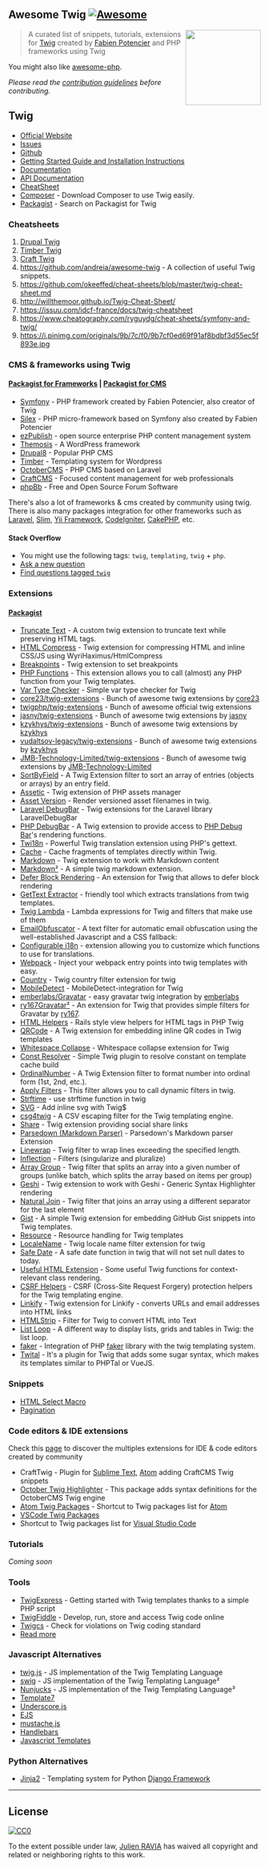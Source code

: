 ## Awesome Twig [![Awesome](https://cdn.rawgit.com/sindresorhus/awesome/d7305f38d29fed78fa85652e3a63e154dd8e8829/media/badge.svg)](https://github.com/sindresorhus/awesome)

[<img src="https://www.drupal.org/files/styles/grid-3/public/project-images/twig_1.png?itok=NFV7dbE1" align="right" width="150">](https://twig.symfony.com)

> A curated list of snippets, tutorials, extensions for [Twig](https://twig.symfony.com) created by [Fabien Potencier](http://fabien.potencier.org) and PHP frameworks using Twig

You might also like [awesome-php](https://github.com/ziadoz/awesome-php).

*Please read the [contribution guidelines](contributing.md) before contributing.*

## Twig

- [Official Website](https://twig.symfony.com)
- [Issues](https://github.com/twigphp/Twig/issues)
- [Github](https://github.com/twigphp/Twig)
- [Getting Started Guide and Installation Instructions](https://twig.symfony.com/doc/2.x/intro.html)
- [Documentation](https://twig.symfony.com/doc/2.x/)
- [API Documentation](https://twig.symfony.com/api/2.x/index.html)
- [CheatSheet](https://github.com/okeeffed/cheat-sheets/blob/master/twig-cheat-sheet.md)
- [Composer](https://github.com/composer/) - Download Composer to use Twig easily.
- [Packagist](https://packagist.org/?q=twig&p=0) - Search on Packagist for Twig 

### Cheatsheets
1. [Drupal Twig](https://www.drupal.org/docs/8/modules/twig-tweak/cheat-sheet-8x-2x)
2. [Timber Twig](https://timber.github.io/docs/guides/cheatsheet/)
3. [Craft Twig](http://shared.focus.build/craft-cheat-sheet/)
4. https://github.com/andreia/awesome-twig - A collection of useful Twig snippets.
5. https://github.com/okeeffed/cheat-sheets/blob/master/twig-cheat-sheet.md
6. http://willthemoor.github.io/Twig-Cheat-Sheet/
7. https://issuu.com/idcf-france/docs/twig-cheatsheet
8. https://www.cheatography.com/ryguydg/cheat-sheets/symfony-and-twig/
9. https://i.pinimg.com/originals/9b/7c/f0/9b7cf0ed69f91af8bdbf3d55ec5f893e.jpg

### CMS & frameworks using Twig 
#### [Packagist for Frameworks](https://packagist.org/?q=twig%20framework&p=0) | [Packagist for CMS](https://packagist.org/?q=twig%20cms&p=0)

- [Symfony](http://symfony.com/doc/current/templating.html) - PHP framework created by Fabien Potencier, also creator of Twig
- [Silex](https://silex.symfony.com/doc/2.0/providers/twig.html) - PHP micro-framework based on Symfony also created by Fabien Potencier
- [ezPublish](https://ez.no/fr) - open source enterprise PHP content management system
- [Themosis](https://framework.themosis.com/docs/master/twig/) - A WordPress framework
- [Drupal8](https://www.drupal.org/docs/8/theming/twig) - Popular PHP CMS
- [Timber](https://www.upstatement.com/timber/) - Templating system for Wordpress
- [OctoberCMS](https://octobercms.com/docs/markup/templating) - PHP CMS based on Laravel
- [CraftCMS](https://github.com/craftcms/docs/blob/v3/en/twig-primer.md) - Focused content management for web professionals
- [phpBb](https://www.phpbb.com) - Free and Open Source Forum Software

There's also a lot of frameworks & cms created by community using twig. There is also many packages integration for other frameworks such as [Laravel](https://laravel.com), [Slim](https://www.slimframework.com), [Yii Framework](https://www.yiiframework.com), [CodeIgniter](https://codeigniter.com), [CakePHP](https://cakephp.org), etc.

#### Stack Overflow

- You might use the following tags: `twig`, `templating`, `twig` + `php`.
- [Ask a new question](http://stackoverflow.com/questions/ask?tags=twig)
- [Find questions tagged `twig`](http://stackoverflow.com/questions/tagged/twig)

### Extensions
#### [Packagist](https://packagist.org/?q=twig%20extension&p=0)

- [Truncate Text](https://github.com/dzango/TwigTruncateExtension) - A custom twig extension to truncate text while preserving HTML tags.
- [HTML Compress](https://github.com/nochso/html-compress-twig) - Twig extension for compressing HTML and inline CSS/JS using WyriHaximus/HtmlCompress
- [Breakpoints](https://github.com/ajgarlag/AjglBreakpointTwigExtension) - Twig extension to set breakpoints
- [PHP Functions](https://github.com/umpirsky/twig-php-function) - This extension allows you to call (almost) any PHP function from your Twig templates.
- [Var Type Checker](https://github.com/trapvincenzo/var-type-check) - Simple var type checker for Twig
- [core23/twig-extensions](https://github.com/core23/twig-extensions) - Bunch of awesome twig extensions by [core23](https://github.com/core23)
- [twigphp/twig-extensions](https://github.com/twigphp/Twig-extensions) - Bunch of awesome official twig extensions
- [jasny/twig-extensions](https://github.com/jasny/twig-extensions) - Bunch of awesome twig extensions by [jasny](https://github.com/jasny)
- [kzykhys/twig-extensions](https://github.com/kzykhys/TwigExtensions) - Bunch of awesome twig extensions by [kzykhys](https://github.com/kzykhys)
- [vudaltsov-legacy/twig-extensions](https://github.com/vudaltsov-legacy/twig-extensions) - Bunch of awesome twig extensions by [kzykhys](https://github.com/kzykhys)
- [JMB-Technology-Limited/twig-extensions](https://github.com/JMB-Technology-Limited/Twig-Extensions) - Bunch of awesome twig extensions by [JMB-Technology-Limited](https://github.com/JMB-Technology-Limited)
- [SortByField](https://github.com/victorhaggqvist/Twig-sort-by-field) - A Twig Extension filter to sort an array of entries (objects or arrays) by an entry field.
- [Assetic](https://github.com/kriswallsmith/assetic#twig) - Twig extension of PHP assets manager
- [Asset Version](https://github.com/ivoba/twig-asset-version-extension) - Render versioned asset filenames in twig.
- [Laravel DebugBar](https://github.com/barryvdh/laravel-debugbar#twig-integration) - Twig extensions for the Laravel library LaravelDebugBar
- [PHP DebugBar](https://github.com/bearlikelion/twig-debugbar) - A Twig extension to provide access to [PHP Debug Bar](https://github.com/maximebf/php-debugbar)'s rendering functions.
- [Twi18n](https://github.com/jhogervorst/Twi18n) - Powerful Twig translation extension using PHP's gettext.
- [Cache](https://github.com/twigphp/twig-cache-extension) - Cache fragments of templates directly within Twig.
- [Markdown](https://github.com/aptoma/twig-markdown) - Twig extension to work with Markdown content
- [Markdown²](https://github.com/jralph/Twig-Markdown) - A simple twig markdown extension.
- [Defer Block Rendering](https://github.com/rybakit/twig-deferred-extension) - An extension for Twig that allows to defer block rendering
- [GetText Extractor](https://packagist.org/packages/umpirsky/twig-gettext-extractor) - friendly tool which extracts translations from twig templates.
- [Twig Lambda](https://github.com/dpolac/twig-lambda) - Lambda expressions for Twig and filters that make use of them
- [EmailObfuscator](https://github.com/Propaganistas/Email-Obfuscator#twig) - A text filter for automatic email obfuscation using the well-established Javascript and a CSS fallback:
- [Configurable i18n](https://github.com/jaimeperez/twig-configurable-i18n) - extension allowing you to customize which functions to use for translations.
- [Webpack](https://github.com/fullpipe/twig-webpack-extension) - Inject your webpack entry points into twig templates with easy.
- [Country](https://github.com/alaczi/twig-country-extension) - Twig country filter extension for twig
- [MobileDetect](https://github.com/bes89/mobiledetect-twig-extension) - MobileDetect-integration for Twig
- [emberlabs/Gravatar](https://github.com/emberlabs/gravatarlib#twig-integration) -  easy gravatar twig integration by [emberlabs](https://github.com/emberlabs)
- [ry167Gravatar²](https://github.com/ry167/twig-gravatar) - An extension for Twig that provides simple filters for Gravatar by [ry167](https://github.com/ry167).
- [HTML Helpers](https://github.com/njh/twig-html-helpers) - Rails style view helpers for HTML tags in PHP Twig
- [QRCode](https://github.com/priotas/twig-qrcode-extension) - A Twig extension for embedding inline QR codes in Twig templates
- [Whitespace Collapse](https://github.com/MatTheCat/twig-whitespace-collapse-extension) - Whitespace collapse extension for Twig
- [Const Resolver](https://github.com/silentroach/twig-const-resolver) - Simple Twig plugin to resolve constant on template cache build
- [OrdinalNumber](https://github.com/fvozar/twig-ordinal-number-filter) - A Twig Extension filter to format number into ordinal form (1st, 2nd, etc.).
- [Apply Filters](https://github.com/marcj/twig-apply_filter-bundle) - This filter allows you to call dynamic filters in twig.
- [Strftime](https://github.com/teraone/twig-strftime-extension) - use strftime function in twig
- [SVG](https://github.com/manuelodelain/svg-twig-extension) - Add inline svg with Twig$
- [csg4twig](https://github.com/mbaynton/csv4twig) - A CSV escaping filter for the Twig templating engine.
- [Share](https://github.com/neemzy/share-extension) - Twig extension providing social share links
- [Parsedown (Markdown Parser)](https://github.com/parsedown/twig) - Parsedown's Markdown parser Extension
- [Linewrap](https://github.com/TechWilk/twig-linewrap) - Twig filter to wrap lines exceeding the specified length.
- [Inflection](https://github.com/davedevelopment/twig-inflection) - Filters (singularize and pluralize)
- [Array Group](https://github.com/cviebrock/twig-group) - Twig filter that splits an array into a given number of groups (unlike batch, which splits the array based on items per group)
- [Geshi](https://github.com/neilime/geshi-twig-extension) - Twig extension to work with Geshi - Generic Syntax Highlighter rendering
- [Natural Join](https://github.com/cviebrock/twig-natural-join) - Twig filter that joins an array using a different separator for the last element
- [Gist](https://github.com/dflydev/dflydev-github-gist-twig-extension) - A simple Twig extension for embedding GitHub Gist snippets into Twig templates.
- [Resource](https://github.com/phpconcur/twig-resource) - Resource handling for Twig templates
- [LocaleName](https://github.com/alaczi/twig-locale-name-extension) - Twig locale name filter extension for twig
- [Safe Date](https://github.com/vivait/twig-safe-date) - A safe date function in twig that will not set null dates to today.
- [Useful HTML Extension](https://github.com/jswhetstone/twig-extension) - Some useful Twig functions for context-relevant class rendering.
- [CSRF Helpers](https://github.com/schnittstabil/csrf-twig-helpers) - CSRF (Cross-Site Request Forgery) protection helpers for the Twig templating engine.
- [Linkify](https://github.com/manuelodelain/linkify-twig-extension) - Twig extension for Linkify - converts URLs and email addresses into HTML links
- [HTMLStrip](https://github.com/PurpleBooth/twig-htmlstrip) - Filter for Twig to convert HTML into Text 
- [List Loop](https://github.com/aaronadal/twig-list-loop) - A different way to display lists, grids and tables in Twig: the list loop.
- [faker](https://github.com/alanablett/twig-faker) - Integration of PHP [faker](https://github.com/fzaninotto/Faker) library with the twig templating system.
- [Twital](https://github.com/goetas/twital) - It's a plugin for Twig that adds some sugar syntax, which makes its templates similar to PHPTal or VueJS.

### Snippets

- [HTML Select Macro](https://gist.github.com/goreilly/5756bc2b5ef1ef8e33e3)
- [Pagination](https://gist.github.com/SimonSimCity/4594748)

### Code editors & IDE extensions

Check this [page](https://twig.symfony.com/doc/2.x/templates.html#ides-integration) to discover the multiples extensions for IDE & code editors created by community
- CraftTwig - Plugin for [Sublime Text](https://packagecontrol.io/packages/Craft-Twig), [Atom](https://atom.io/packages/craft-twig) adding CraftCMS Twig snippets
- [October Twig Highlighter](https://packagecontrol.io/packages/October%20Twig%20Highlighter) - This package adds syntax definitions for the OctoberCMS Twig engine
- [Atom Twig Packages](https://atom.io/packages/search?q=twig) - Shortcut to Twig packages list for [Atom](https://atom.io)
- [VSCode Twig Packages](https://marketplace.visualstudio.com/search?term=twig&target=VSCode&category=All%20categories&sortBy=Relevance) 
 - Shortcut to Twig packages list for [Visual Studio Code](https://code.visualstudio.com)

### Tutorials

_Coming soon_

### Tools

- [TwigExpress](https://github.com/kaliop/twig-express) - Getting started with Twig templates thanks to a simple PHP script
- [TwigFiddle](https://twigfiddle.com) - Develop, run, store and access Twig code online
- [Twigcs](https://github.com/allocine/twigcs) - Check for violations on Twig coding standard
- [Read more](https://timber.github.io/docs/getting-started/twig-tools/)

### Javascript Alternatives

- [twig.js](https://github.com/twigjs/twig.js) - JS implementation of the Twig Templating Language
- [swig](https://github.com/paularmstrong/swig) - JS implementation of the Twig Templating Language²
- [Nunjucks](http://mozilla.github.io/nunjucks/) - JS implementation of the Twig Templating Language³
- [Template7](http://idangero.us/template7/)
- [Underscore.js](http://underscorejs.org)
- [EJS](http://ejs.co/)
- [mustache.js](https://github.com/janl/mustache.js)
- [Handlebars](http://handlebarsjs.com)
- [Javascript Templates](https://blueimp.github.io/JavaScript-Templates/)

### Python Alternatives

- [Jinja2](http://jinja.pocoo.org/docs/2.10/) - Templating system for Python [Django Framework](https://www.djangoproject.com)

---

## License

[![CC0](https://licensebuttons.net/p/zero/1.0/88x31.png)](https://creativecommons.org/publicdomain/zero/1.0/)

To the extent possible under law, [Julien RAVIA](https://github.com/JulienRAVIA) has waived all copyright and related or neighboring rights to this work.
